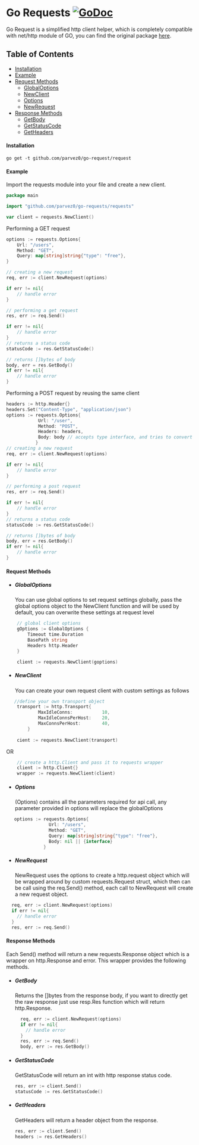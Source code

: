 # Go Requests  [![GoDoc](https://godoc.org/github.com/sirupsen/logrus?status.svg)](https://golang.org/pkg/net/http/)

Go Request is a simplified http client helper, which is completely compatible with net/http module of GO, 
you can find the original package [here](https://golang.org/pkg/net/http/).

## Table of Contents
 - [Installation](#installation)
 - [Example](#Example)
 - [Request Methods](#Methods)
    - [GlobalOptions](#GlobalOptions)
    - [NewClient](#NewClient)
    - [Options](#Options)
    - [NewRequest](#NewRequest)
 - [Response Methods](#ResponseMethods)
    - [GetBody](#GetBody)
    - [GetStatusCode](#GetStatusCode)
    - [GetHeaders](#GetHeaders)
    
#### Installation
    
    go get -t github.com/parvez0/go-request/request

#### Example

Import the requests module into your file and create a new client.

```go
package main

import "github.com/parvez0/go-requests/requests"

var client = requests.NewClient()
```

Performing a GET request

```go
options := requests.Options{
	Url: "/users",
	Method: "GET",
	Query: map[string]string{"type": "free"},
}

// creating a new request
req, err := client.NewRequest(options)

if err != nil{
    // handle error
}

// performing a get request
res, err := req.Send()

if err != nil{
    // handle error
}
// returns a status code
statusCode := res.GetStatusCode()

// returns []bytes of body
body, err = res.GetBody()
if err != nil{
	// handle error
}
```

Performing a POST request by reusing the same client

```go
headers := http.Header{}
headers.Set("Content-Type", "application/json")
options := requests.Options{
           	Url: "/user",
           	Method: "POST",
           	Headers: headers,
           	Body: body // accepts type interface, and tries to convert it to json
           }
// creating a new request
req, err := client.NewRequest(options)

if err != nil{
    // handle error
}

// performing a post request 
res, err := req.Send()

if err != nil{
    // handle error
}
// returns a status code
statusCode := res.GetStatusCode()

// returns []bytes of body
body, err = res.GetBody()
if err != nil{
	// handle error
}
```
#### Request Methods
- ##### GlobalOptions
  You can use global options to set request settings globally, pass the global options object to the NewClient function
  and will be used by default, you can overwrite these settings at request level 
```go
    // global client options
    gOptions := GlobalOptions {
    	Timeout time.Duration
    	BasePath string
    	Headers http.Header
    }

    client := requests.NewClient(goptions)
```
- ##### NewClient
  You can create your own request client with custom settings as follows
```go
   //define your own transport object
    transport := http.Transport{
    		MaxIdleConns:           10,
    		MaxIdleConnsPerHost:    20,
    		MaxConnsPerHost:        40,
    	}
    
    cient := requests.NewClient(transport)
```          
 OR
```go
    // create a http.Client and pass it to requests wrapper
    client := http.Client{}
    wrapper := requests.NewClient(client)
``` 
- ##### Options
  (Options) contains all the parameters required for api call, any parameter provided in options will replace the globalOptions
```go
   options := requests.Options{
	            Url: "/users",
	            Method: "GET",
	            Query: map[string]string{"type": "free"},
	            Body: nil || {interface}
	          }
```  
- ##### NewRequest
  NewRequest uses the options to create a http.request object which will be wrapped around by custom requests.Request struct, which then can be call using the req.Send() method, 
  each call to NewRequest will create a new request object.
```go
  req, err := client.NewRequest(options)
  if err != nil{
    // handle error
  } 
  res, err := req.Send()
```  
#### Response Methods
Each Send() method will return a new requests.Response object which is a wrapper on http.Response and error. This wrapper
provides the following methods.

- ##### GetBody
  Returns the []bytes from the response body, if you want to  directly get 
  the raw response just use resp.Res function which will return http.Response.
  ```go
    req, err := client.NewRequest(options)
    if err != nil{
      // handle error
    } 
    res, err := req.Send()
    body, err := res.GetBody()
  ``` 
- ##### GetStatusCode
  GetStatusCode will return an int with http response status code.
  ```go
  res, err := client.Send()
  statusCode := res.GetStatusCode()
    ```
- ##### GetHeaders
  GetHeaders will return a header object from the response.
    ```go
    res, err := client.Send()
    headers := res.GetHeaders()
    ```
